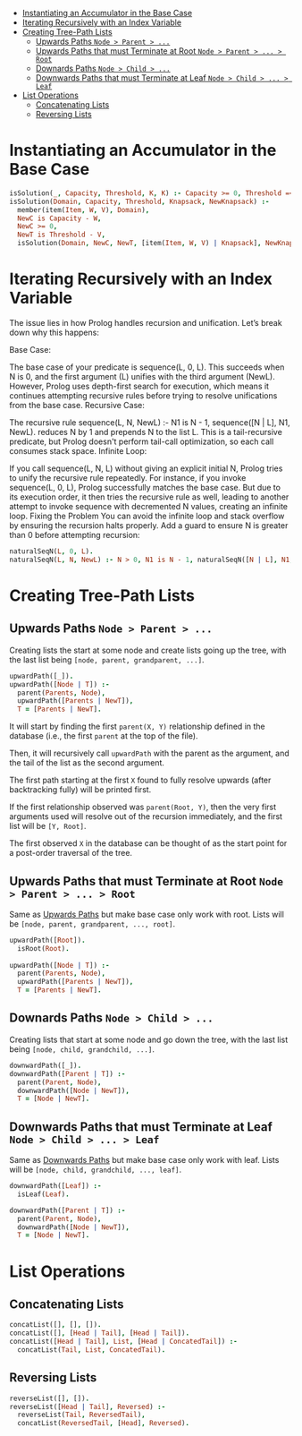 - [Instantiating an Accumulator in the Base Case](#instantiating-an-accumulator-in-the-base-case)
- [Iterating Recursively with an Index Variable](#iterating-recursively-with-an-index-variable)
- [Creating Tree-Path Lists](#creating-tree-path-lists)
  - [Upwards Paths `Node > Parent > ...`](#upwards-paths-node--parent--)
  - [Upwards Paths that must Terminate at Root `Node > Parent > ... > Root`](#upwards-paths-that-must-terminate-at-root-node--parent----root)
  - [Downards Paths `Node > Child > ...`](#downards-paths-node--child--)
  - [Downwards Paths that must Terminate at Leaf `Node > Child > ... > Leaf`](#downwards-paths-that-must-terminate-at-leaf-node--child----leaf)
- [List Operations](#list-operations)
  - [Concatenating Lists](#concatenating-lists)
  - [Reversing Lists](#reversing-lists)


# Instantiating an Accumulator in the Base Case

```prolog
isSolution(_, Capacity, Threshold, K, K) :- Capacity >= 0, Threshold =< 0.
isSolution(Domain, Capacity, Threshold, Knapsack, NewKnapsack) :-
  member(item(Item, W, V), Domain),
  NewC is Capacity - W,
  NewC >= 0,
  NewT is Threshold - V,
  isSolution(Domain, NewC, NewT, [item(Item, W, V) | Knapsack], NewKnapsack).
```

# Iterating Recursively with an Index Variable

The issue lies in how Prolog handles recursion and unification. Let’s break down why this happens:

Base Case:

The base case of your predicate is sequence(L, 0, L). This succeeds when N is 0, and the first argument (L) unifies with the third argument (NewL).
However, Prolog uses depth-first search for execution, which means it continues attempting recursive rules before trying to resolve unifications from the base case.
Recursive Case:

The recursive rule sequence(L, N, NewL) :- N1 is N - 1, sequence([N | L], N1, NewL). reduces N by 1 and prepends N to the list L. This is a tail-recursive predicate, but Prolog doesn't perform tail-call optimization, so each call consumes stack space.
Infinite Loop:

If you call sequence(L, N, L) without giving an explicit initial N, Prolog tries to unify the recursive rule repeatedly.
For instance, if you invoke sequence(L, 0, L), Prolog successfully matches the base case. But due to its execution order, it then tries the recursive rule as well, leading to another attempt to invoke sequence with decremented N values, creating an infinite loop.
Fixing the Problem
You can avoid the infinite loop and stack overflow by ensuring the recursion halts properly. Add a guard to ensure N is greater than 0 before attempting recursion:

```prolog
naturalSeqN(L, 0, L).
naturalSeqN(L, N, NewL) :- N > 0, N1 is N - 1, naturalSeqN([N | L], N1, NewL).
```

# Creating Tree-Path Lists

## Upwards Paths `Node > Parent > ...`

Creating lists the start at some node and create lists going up the tree, with the last list being `[node, parent, grandparent, ...]`.

```prolog
upwardPath([_]).
upwardPath([Node | T]) :-
  parent(Parents, Node),
  upwardPath([Parents | NewT]),
  T = [Parents | NewT].
```

It will start by finding the first `parent(X, Y)` relationship defined in the database (i.e., the first `parent` at the top of the file).

Then, it will recursively call `upwardPath` with the parent as the argument, and the tail of the list as the second argument.

The first path starting at the first `X` found to fully resolve upwards (after backtracking fully) will be printed first.

If the first relationship observed was `parent(Root, Y)`, then the very first arguments used will resolve out of the recursion immediately, and the first list will be `[Y, Root]`.

The first observed `X` in the database can be thought of as the start point for a post-order traversal of the tree. 

## Upwards Paths that must Terminate at Root `Node > Parent > ... > Root`

Same as [Upwards Paths](#upwards-paths-node--parent--) but make base case only work with root. Lists will be `[node, parent, grandparent, ..., root]`.

```prolog
upwardPath([Root]).
  isRoot(Root).
  
upwardPath([Node | T]) :-
  parent(Parents, Node),
  upwardPath([Parents | NewT]),
  T = [Parents | NewT].
```

## Downards Paths `Node > Child > ...`

Creating lists that start at some node and go down the tree, with the last list being `[node, child, grandchild, ...]`.

```prolog
downwardPath([_]).
downwardPath([Parent | T]) :-
  parent(Parent, Node),
  downwardPath([Node | NewT]),
  T = [Node | NewT].
```

## Downwards Paths that must Terminate at Leaf `Node > Child > ... > Leaf`

Same as [Downwards Paths](#downards-paths-node--child--) but make base case only work with leaf. Lists will be `[node, child, grandchild, ..., leaf]`.

```prolog
downwardPath([Leaf]) :-
  isLeaf(Leaf).

downwardPath([Parent | T]) :-
  parent(Parent, Node),
  downwardPath([Node | NewT]),
  T = [Node | NewT].
```

# List Operations

## Concatenating Lists

```prolog
concatList([], [], []).
concatList([], [Head | Tail], [Head | Tail]).
concatList([Head | Tail], List, [Head | ConcatedTail]) :-
  concatList(Tail, List, ConcatedTail).
```

## Reversing Lists

```prolog
reverseList([], []).
reverseList([Head | Tail], Reversed) :-
  reverseList(Tail, ReversedTail),
  concatList(ReversedTail, [Head], Reversed).
```
